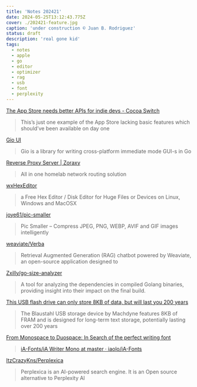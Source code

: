 ```yaml
---
title: 'Notes 202421'
date: 2024-05-25T13:12:43.775Z
cover: ./202421-feature.jpg
caption: 'under construction © Juan B. Rodriguez'
status: draft
description: 'real gone kid'
tags:
  - notes
  - apple
  - go
  - editor
  - optimizer
  - rag
  - usb
  - font
  - perplexity
---
```


[The App Store needs better APIs for indie devs - Cocoa Switch](https://www.cocoaswitch.com/2024/01/20/app-store-needs.html)

> This’s just one example of the App Store lacking basic features which should’ve been available on day one

[Gio UI](https://gioui.org/)

> Gio is a library for writing cross-platform immediate mode GUI-s in Go

[Reverse Proxy Server | Zoraxy](https://zoraxy.arozos.com/#features)

> All in one homelab network routing solution

[wxHexEditor](http://www.wxhexeditor.org/)

> a Free Hex Editor / Disk Editor for Huge Files or Devices on Linux, Windows and MacOSX

[joye61/pic-smaller](https://github.com/joye61/pic-smaller)

> Pic Smaller – Compress JPEG, PNG, WEBP, AVIF and GIF images intelligently

[weaviate/Verba](https://github.com/weaviate/Verba)

> Retrieval Augmented Generation (RAG) chatbot powered by Weaviate, an open-source application designed to

[Zxilly/go-size-analyzer](https://github.com/Zxilly/go-size-analyzer)

> A tool for analyzing the dependencies in compiled Golang binaries, providing insight into their impact on the final build.

[This USB flash drive can only store 8KB of data, but will last you 200 years](https://www.tomshardware.com/pc-components/usb-flash-drives/this-usb-flash-drive-can-only-store-8kb-of-data-but-will-last-you-200-years)

> The Blaustahl USB storage device by Machdyne features 8KB of FRAM and is designed for long-term text storage, potentially lasting over 200 years

[From Monospace to Duospace: In Search of the perfect writing font](https://ia.net/topics/in-search-of-the-perfect-writing-font)

> [iA-Fonts/iA Writer Mono at master · iaolo/iA-Fonts](https://github.com/iaolo/iA-Fonts/tree/master/iA%20Writer%20Mono)

[ItzCrazyKns/Perplexica](https://github.com/ItzCrazyKns/Perplexica)

> Perplexica is an AI-powered search engine. It is an Open source alternative to Perplexity AI
